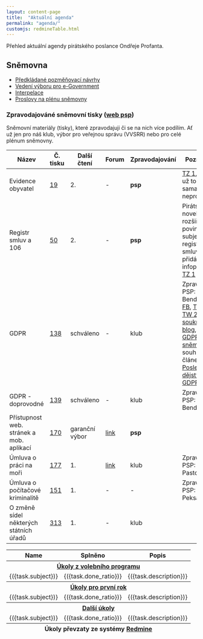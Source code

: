 ```yaml
---
layout: content-page
title:  "Aktuální agenda"
permalink: "agenda/"
customjs: redmineTable.html
---
```


Přehled aktuální agendy pirátského poslance Ondřeje Profanta.

## Sněmovna

- [Předkládané pozměňovací návrhy](http://www.psp.cz/sqw/ppn.sqw?id=6526)
- [Vedení výboru pro e-Government](http://www.psp.cz/sqw/hp.sqw?k=4427)
- [Interpelace](http://www.psp.cz/sqw/interp.sqw?ic=6526)
- [Proslovy na plénu sněmovny](http://www.psp.cz/eknih/2017ps/rejstrik/jmenny/6526.html)

### Zpravodajováné sněmovní tisky ([web psp](http://www.psp.cz/sqw/tisky.sqw?sn=6526))

Sněmovní materiály (tisky), které zpravodajuji či se na nich více podílím. Ať už jen pro náš klub, výbor pro veřejnou správu (VVSRR) nebo pro celé plénum sněmovny.

<table>
    <thead>
        <tr>
            <th>Název</th>
            <th>Č. tisku</th>
            <th>Další čtení</th>
            <th>Forum</th>
            <th>Zpravodajování</th>
            <th>Poznámka</th>
        </tr>
    </thead>
    <tbody>
        <tr>
            <td>Evidence obyvatel</td>
            <td><a href="http://www.psp.cz/sqw/historie.sqw?o=8&T=19">19</a></td>
            <td>2.</td>
            <td>-</td>
            <td><b>psp</b></td>
            <td><a href="https://www.pirati.cz/tiskove-zpravy/pirati-odmitli-omezeni-pristupu-k-informacim.html">TZ 1</a>, ODS už to ani sama neprosazuje.</td>
        </tr>
        <tr>
            <td>Registr smluv a 106</td>
            <td><a href="http://www.psp.cz/sqw/historie.sqw?o=8&T=50">50</a></td>
            <td>2.</td>
            <td>-</td>
            <td><b>psp</b></td>
            <td>Pirátská novela, která rozšiřuje povinné subjekty v registru smluv a přidává infopříkaz. <a href="https://www.pirati.cz/tiskove-zpravy/vybor-doporucil-zverejnovani-smluv.html">TZ 1</a></td>
        </tr>
        <tr>
          <td>GDPR</td>
          <td><a href="http://www.psp.cz/sqw/historie.sqw?o=8&T=138">138</a></td>
          <td>schváleno</td>
          <td>-</td>
          <td>klub</td>
          <td>Zpravodaj PSP: Marek Benda, <a href="https://www.pirati.cz/tiskove-zpravy/gdpr-internetova-samostatnost-od-13.html">TZ 1</a>, <a href="https://www.facebook.com/ceska.piratska.strana/photos/a.117963484038.102324.109323929038/10155833966604039/?type=3">FB</a>, <a href="https://twitter.com/PiratskaStrana/status/999936810569621505">TW 1</a>, <a href="https://twitter.com/PiratskaStrana/status/1001845155186597888">TW 2</a>, <a href="http://wwww.profant.eu/kategorie/#Soukrom%C3%AD">soukromí blog</a>, <a href="https://www.profant.eu/2018/gdpr-ve-snemovne.html">blog: GDPR ve sněmovně</a>, souhrný článek <a href="https://www.profant.eu/2018/gdpr-posledni-dejstvi.html">Poslední dějství GDPR</a></td>
        </tr>
        <tr>
          <td>GDPR - doprovodné</td>
          <td><a href="http://www.psp.cz/sqw/historie.sqw?o=8&T=139">139</a></td>
          <td>schváleno</td>
          <td>-</td>
          <td>klub</td>
          <td>Zpravodaj PSP: Marek Benda</td>
        </tr>
        <tr>
            <td>Přístupnost web. stránek a mob. aplikací</td>
            <td><a href="http://www.psp.cz/sqw/historie.sqw?o=8&T=170">170</a></td>
            <td>garanční výbor</td>
            <td><a href="https://forum.pirati.cz/viewtopic.php?f=566&t=41711">link</a></td>
            <td><b>psp</b></td>
            <td></td>
        </tr>
        <tr>
            <td>Úmluva o práci na moři</td>
            <td><a href="http://www.psp.cz/sqw/historie.sqw?o=8&T=177">177</a></td>
            <td>1.</td>
            <td><a href="https://forum.pirati.cz/viewtopic.php?t=41765">link</a></td>
            <td>klub</td>
            <td>Zpravodaj PSP: Jana Pastouchová</td>
        </tr>
        <tr>
            <td>Úmluva o počítačové kriminalitě</td>
            <td><a href="http://www.psp.cz/sqw/historie.sqw?o=8&T=151">151</a></td>
            <td>1.</td>
            <td>-</td>
            <td>-</td>
            <td>Zpravodaj PSP: Mikuláš Peksa</td>
        </tr>
        <tr>
            <td>O změně sídel některých státních úřadů</td>
            <td><a href="http://www.psp.cz/sqw/historie.sqw?o=8&t=313">313</a></td>
            <td>1.</td>
            <td>-</td>
            <td>klub</td>
            <td></td>
        </tr>
    </tbody>
</table>

<div id="table">
  <table>
    <thead>
      <th>
        Name
      </th>
      <th>
        Splněno
      </th>
      <th>
        Popis
      </th>
    </thead>
    <tfoot>
      <tr>
        <th colspan="3">Úkoly převzaty ze systémy <a href="https://redmine.pirati.cz/projects/snemovna/issues?utf8=%E2%9C%93&set_filter=1&f%5B%5D=status_id&op%5Bstatus_id%5D=o&f%5B%5D=assigned_to_id&op%5Bassigned_to_id%5D=%3D&v%5Bassigned_to_id%5D%5B%5D=3&f%5B%5D=&c%5B%5D=subject&c%5B%5D=assigned_to&c%5B%5D=status&c%5B%5D=done_ratio&group_by=fixed_version&t%5B%5D=">Redmine</a></th>
      </tr>
    </tfoot>
    <tbody>
      <tr>
        <th colspan="3"><a href="https://redmine.pirati.cz/projects/snemovna/issues?utf8=%E2%9C%93&set_filter=1&f%5B%5D=status_id&op%5Bstatus_id%5D=o&f%5B%5D=assigned_to_id&op%5Bassigned_to_id%5D=%3D&v%5Bassigned_to_id%5D%5B%5D=3&f%5B%5D=fixed_version_id&op%5Bfixed_version_id%5D=%3D&v%5Bfixed_version_id%5D%5B%5D=27&f%5B%5D=&c%5B%5D=subject&c%5B%5D=assigned_to&c%5B%5D=status&c%5B%5D=done_ratio&group_by=fixed_version&t%5B%5D=">Úkoly z volebního programu</a></th>
      </tr>
      <tr v-for="task in tasksProgram">
        <td :title="task.description">
          <a :href="url.redmine + 'issues/' + task.id">
            {({task.subject})}
          </a>
        </td>
        <td>
          {({task.done_ratio})}
        </td>
        <td>
          {({task.description})}
        </td>
      </tr>
      <tr>
        <th colspan="3"><a href="https://redmine.pirati.cz/projects/snemovna/issues?utf8=%E2%9C%93&set_filter=1&f%5B%5D=status_id&op%5Bstatus_id%5D=o&f%5B%5D=assigned_to_id&op%5Bassigned_to_id%5D=%3D&v%5Bassigned_to_id%5D%5B%5D=3&f%5B%5D=fixed_version_id&op%5Bfixed_version_id%5D=%3D&v%5Bfixed_version_id%5D%5B%5D=28&f%5B%5D=&c%5B%5D=subject&c%5B%5D=assigned_to&c%5B%5D=status&c%5B%5D=done_ratio&group_by=fixed_version&t%5B%5D=">Úkoly pro první rok</a></th>
      </tr>
      <tr v-for="task in tasksFirstYear">
        <td :title="task.description">
          <a :href="url.redmine + 'issues/' + task.id">
            {({task.subject})}
          </a>
        </td>
        <td>
          {({task.done_ratio})}
        </td>
        <td>
          {({task.description})}
        </td>
      </tr>
      <tr>
        <th colspan="3"><a href="">Další úkoly</a></th>
      </tr>
      <tr v-for="task in tasksOther">
        <td :title="task.description">
          <a :href="url.redmine + 'issues/' + task.id">
            {({task.subject})}
          </a>
        </td>
        <td>
          {({task.done_ratio})}
        </td>
        <td>
          {({task.description})}
        </td>
      </tr>
    </tbody>
  </table>
</div>
